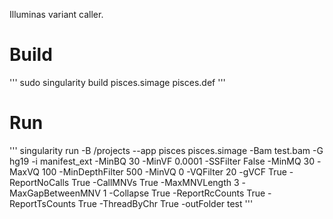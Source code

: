 Illuminas variant caller.

# Build
'''
sudo singularity build pisces.simage  pisces.def
'''

# Run
'''
singularity run -B /projects --app pisces pisces.simage  -Bam test.bam  -G hg19 -i manifest_ext  -MinBQ 30 -MinVF 0.0001 -SSFilter False -MinMQ 30 -MaxVQ 100 -MinDepthFilter 500 -MinVQ 0 -VQFilter 20 -gVCF True -ReportNoCalls True -CallMNVs True -MaxMNVLength 3 -MaxGapBetweenMNV 1 -Collapse True -ReportRcCounts True -ReportTsCounts True -ThreadByChr True -outFolder test
'''
